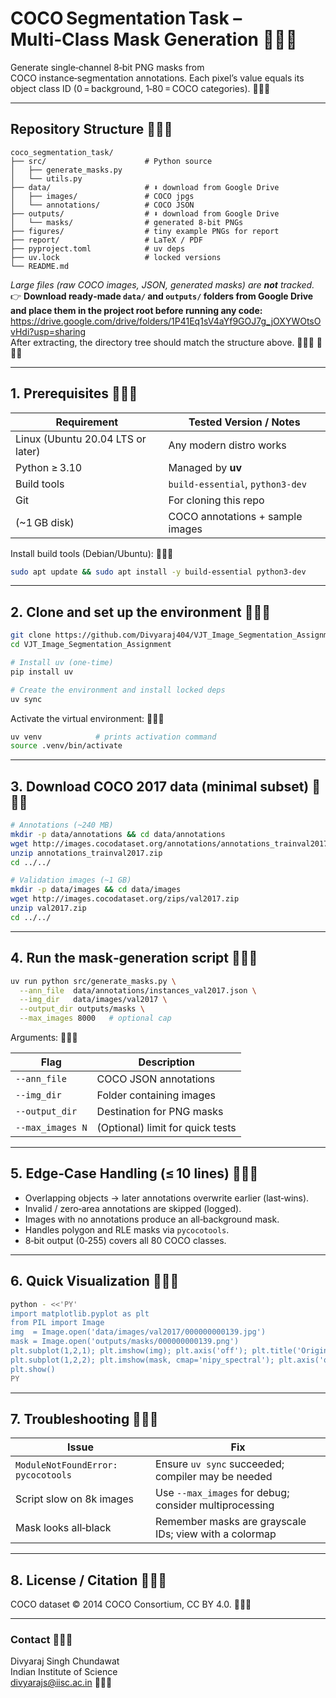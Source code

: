 # COCO Segmentation Task – Multi‑Class Mask Generation 🌟✨🚀

Generate single‑channel 8‑bit PNG masks from COCO instance‑segmentation annotations. Each pixel’s value equals its object class ID (0 = background, 1‑80 = COCO categories). 🌟✨🚀

---

## Repository Structure 🌟✨🚀

```
coco_segmentation_task/
├── src/                      # Python source
│   ├── generate_masks.py
│   └── utils.py
├── data/                     # ⬇️ download from Google Drive
│   ├── images/               # COCO jpgs
│   └── annotations/          # COCO JSON
├── outputs/                  # ⬇️ download from Google Drive
│   └── masks/                # generated 8‑bit PNGs
├── figures/                  # tiny example PNGs for report
├── report/                   # LaTeX / PDF
├── pyproject.toml            # uv deps
├── uv.lock                   # locked versions
└── README.md
```

*Large files (raw COCO images, JSON, generated masks) are **not** tracked.*  
👉 **Download ready‑made `data/` and `outputs/` folders from Google Drive and place them in the project root before running any code:**  
<https://drive.google.com/drive/folders/1P41Eq1sV4aYf9GOJ7g_jOXYWOtsOvHdi?usp=sharing>  
After extracting, the directory tree should match the structure above. 🌟✨🚀 🌟✨🚀

---

## 1. Prerequisites 🌟✨🚀

| Requirement | Tested Version / Notes |
|-------------|------------------------|
| Linux (Ubuntu 20.04 LTS or later) | Any modern distro works |
| Python ≥ 3.10 | Managed by **uv** |
| Build tools  | `build-essential`, `python3-dev` |
| Git          | For cloning this repo |
| (~1 GB disk) | COCO annotations + sample images |

Install build tools (Debian/Ubuntu): 🌟✨🚀

```bash
sudo apt update && sudo apt install -y build-essential python3-dev
```

---

## 2. Clone and set up the environment 🌟✨🚀

```bash
git clone https://github.com/Divyaraj404/VJT_Image_Segmentation_Assignment.git
cd VJT_Image_Segmentation_Assignment

# Install uv (one‑time)
pip install uv

# Create the environment and install locked deps
uv sync
```

Activate the virtual environment: 🌟✨🚀

```bash
uv venv            # prints activation command
source .venv/bin/activate
```

---

## 3. Download COCO 2017 data (minimal subset) 🌟✨🚀

```bash
# Annotations (~240 MB)
mkdir -p data/annotations && cd data/annotations
wget http://images.cocodataset.org/annotations/annotations_trainval2017.zip
unzip annotations_trainval2017.zip
cd ../../

# Validation images (~1 GB)
mkdir -p data/images && cd data/images
wget http://images.cocodataset.org/zips/val2017.zip
unzip val2017.zip
cd ../../
```

---

## 4. Run the mask‑generation script 🌟✨🚀

```bash
uv run python src/generate_masks.py \
  --ann_file  data/annotations/instances_val2017.json \
  --img_dir   data/images/val2017 \
  --output_dir outputs/masks \
  --max_images 8000   # optional cap
```

Arguments: 🌟✨🚀

| Flag | Description |
|------|-------------|
| `--ann_file` | COCO JSON annotations |
| `--img_dir`  | Folder containing images |
| `--output_dir` | Destination for PNG masks |
| `--max_images N` | (Optional) limit for quick tests |

---

## 5. Edge‑Case Handling (≤ 10 lines) 🌟✨🚀

* Overlapping objects → later annotations overwrite earlier (last‑wins).
* Invalid / zero‑area annotations are skipped (logged).
* Images with no annotations produce an all‑background mask.
* Handles polygon and RLE masks via `pycocotools`.
* 8‑bit output (0‑255) covers all 80 COCO classes.

---

## 6. Quick Visualization 🌟✨🚀

```bash
python - <<'PY'
import matplotlib.pyplot as plt
from PIL import Image
img  = Image.open('data/images/val2017/000000000139.jpg')
mask = Image.open('outputs/masks/000000000139.png')
plt.subplot(1,2,1); plt.imshow(img); plt.axis('off'); plt.title('Original')
plt.subplot(1,2,2); plt.imshow(mask, cmap='nipy_spectral'); plt.axis('off'); plt.title('Mask')
plt.show()
PY
```

---

## 7. Troubleshooting 🌟✨🚀

| Issue | Fix |
|-------|-----|
| `ModuleNotFoundError: pycocotools` | Ensure `uv sync` succeeded; compiler may be needed |
| Script slow on 8k images | Use `--max_images` for debug; consider multiprocessing |
| Mask looks all‑black | Remember masks are grayscale IDs; view with a colormap |

---

## 8. License / Citation 🌟✨🚀

COCO dataset © 2014 COCO Consortium, CC BY 4.0. 🌟✨🚀

---

### Contact 🌟✨🚀

Divyaraj Singh Chundawat  
Indian Institute of Science  
<divyarajs@iisc.ac.in> 🌟✨🚀


